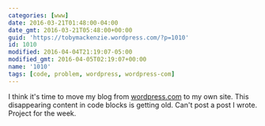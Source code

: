 ```yaml
---
categories: [www]
date: 2016-03-21T01:48:00-04:00
date_gmt: 2016-03-21T05:48:00+00:00
guid: 'https://tobymackenzie.wordpress.com/?p=1010'
id: 1010
modified: 2016-04-04T21:19:07-05:00
modified_gmt: 2016-04-05T02:19:07+00:00
name: '1010'
tags: [code, problem, wordpress, wordpress-com]
---
```


I think it's time to move my blog from [wordpress.com](https://wordpress.com/) to my own site.  This disappearing content in code blocks is getting old.  Can't post a post I wrote.  Project for the week.
